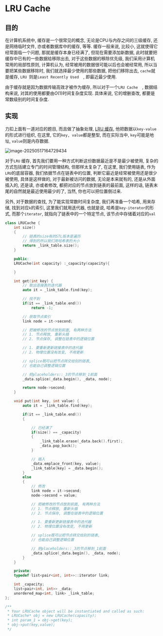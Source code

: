 # LRU Cache  

## 目的

在计算机系统中, 缓存是一个很常见的概念, 无论是CPU与内存之间的三级缓存, 还是网络临时文件, 亦或者数据库中的缓存, 等等. 缓存一般来说, 比较小, 这就使得它经常面临一个问题, 那就是缓存本身已经满了, 但现在需要添加新数据, 此时就要把缓存中已有的一些数据给移除出去, 对于这些数据的移除优先级, 我们采用计算机常用的局部性原则, 计算机认为, 经常被用的数据很可能以后也会被经常用, 所以当要把某些数据移除时, 我们就选择最少使用的那些数据, 把他们移除出去, `cache`就是缓存, `LRU `则是`Least Recently Used  `, 即最近最少使用.

由于缓存就是因为数据传输高效才被作为缓存, 所以对于一个`LRU Cache  `, 数据结构来说, 对其的使用都要由$O(1)$时间复杂度实现. 具体来说, 它的增删查改, 都要是常数级别的时间复杂度.

## 实现

力扣上面有一道对应的题目, 而且做了抽象处理, [LRU 缓存](https://leetcode.cn/problems/lru-cache/), 他把数据以`key-value`的形式进行组织, 在这里, 它的`key, value`都是整型, 而在实际当中, `key`可能是地址, `value`则是内存数据.

![image-20250517164729434](https://md-wind.oss-cn-nanjing.aliyuncs.com/md/20250517164729518.png)

对于`LRU` 缓存, 首先我们要用一种方式判断这份数据最近是不是最少被使用, 复杂的方式包括建立专门的时间管理结构, 但那样太复杂了, 在这里, 我们使用链表, 作为`LRU`的底层容器, 我们依据节点在链表中的位置, 判断它最近是经常被使用还是很少被使用, 具体是这样做的, 对于最新被访问的数据, 无论是本来就有的, 还是从外面插入的, 还是读, 亦或者修改, 都把对应的节点放到链表的最前面, 这样的话, 链表末尾的自然就是最近使用最少的了, 当然, 你也可以把位置倒过来.

另外, 对于数据的查找, 为了能实现常数时间复杂度, 我们再准备一个哈希, 用来存储, 找到对应`k`的索引, 这里我们就用迭代器, 也就是说, 哈希是`key-iterator`的形式, 而那个`iterator`, 就指向了链表中的一个特定节点, 该节点中存储着对应的`val`

```cpp
class LRUCache {
    int size()
    {
        // 链表的size有的STL版本是遍历
        // 得到的所以我们用哈希表的大小
        return _link_table.size();
    }

    public:
    LRUCache(int capacity) :_capacity(capacity){

    }

    int get(int key) {
        // 取出连接表的迭代器
        auto it = _link_table.find(key);

        // 找不到
        if(it == _link_table.end())
            return -1;

        // 获取节点索引
        link node = it->second;

        // 把被修改的节点放到前面, 有两种方法
        // 1. 节点释放, 重新头插
        // 2. 节点保存, 调整在链表中的逻辑位置

        // 1. 要重新更新链接表中的迭代器
        // 2. 物理位置没有改变, 不用更新

        // splice既可以把节点转交给别的链表, 
        // 也能自己调整逻辑位置

        // 把placeholders::_3的节点移到_1前面
        _data.splice(_data.begin(), _data, node); 

        return node->second;
    }

    void put(int key, int value) {
        auto it = _link_table.find(key);

        if(it == _link_table.end())
        {

            // 已经满了
            if(size() == _capacity)
            {
                _link_table.erase(_data.back().first);
                _data.pop_back();
            }

            // 插入
            _data.emplace_front(key, value);
            _link_table[key] = _data.begin();
        }
        else
        {
            // 修改
            link node = it->second;
            node->second = value;

            // 把被修改的节点放到前面, 有两种方法
            // 1. 节点释放, 重新头插
            // 2. 节点保存, 调整在链表中的逻辑位置

            // 1. 要重新更新链接表中的迭代器
            // 2. 物理位置没有改变, 不用更新

            // splice既可以把节点转交给别的链表, 
            // 也能自己调整逻辑位置

            // 把placeholders::_3的节点移到_1前面
            _data.splice(_data.begin(), _data, node);
        }
    }

    private:
    typedef list<pair<int, int>>::iterator link;

    int _capacity;
    list<pair<int, int>> _data;
    unordered_map<int, link> _link_table;
};

/**
 * Your LRUCache object will be instantiated and called as such:
 * LRUCache* obj = new LRUCache(capacity);
 * int param_1 = obj->get(key);
 * obj->put(key,value);
 */
```

